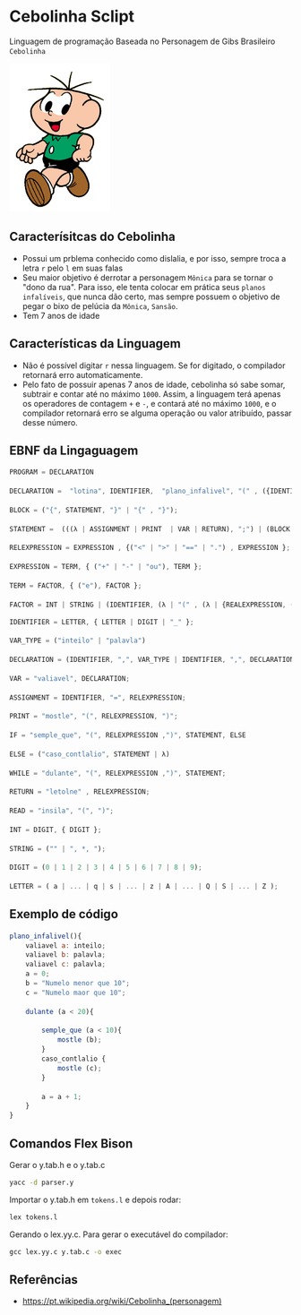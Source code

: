 # Cebolinha Sclipt

Linguagem de programação Baseada no Personagem de Gibs Brasileiro `Cebolinha`

![cebolinha](img/cebolinha.png)

## Caracterísitcas do Cebolinha

- Possui um prblema conhecido como dislalia, e por isso, sempre troca a letra `r` pelo `l` em suas falas
- Seu maior objetivo é derrotar a personagem `Mônica` para se tornar o "dono da rua". Para isso, ele tenta colocar em prática seus `planos infalíveis`, que nunca dão certo, mas sempre possuem o objetivo de pegar o bixo de pelúcia da `Mônica`, `Sansão`.
- Tem 7 anos de idade

## Características da Linguagem

- Não é possível digitar `r` nessa linguagem. Se for digitado, o compilador retornará erro automaticamente.
- Pelo fato de possuir apenas 7 anos de idade, cebolinha só sabe somar, subtrair e contar até no máximo `1000`. Assim, a linguagem terá apenas os operadores de contagem `+` e `-`, e contará até no máximo `1000`, e o compilador retornará erro se alguma operação ou valor atribuído, passar desse número.

## EBNF da Lingaguagem

```javaScript
PROGRAM = DECLARATION

DECLARATION =  "lotina", IDENTIFIER,  "plano_infalivel", "(" , ({IDENTIFIER, (":", VAR_TYPE, (",", λ) | ",") | }, λ), ")", (λ | "->", VAR_TYPE), BLOCK;

BLOCK = ("{", STATEMENT, "}" | "{" , "}");

STATEMENT =  (((λ | ASSIGNMENT | PRINT  | VAR | RETURN), ";") | (BLOCK | IF | WHILE));

RELEXPRESSION = EXPRESSION , {("<" | ">" | "==" | ".") , EXPRESSION };

EXPRESSION = TERM, { ("+" | "-" | "ou"), TERM };

TERM = FACTOR, { ("e"), FACTOR };

FACTOR = INT | STRING | (IDENTIFIER, (λ | "(" , (λ | {REALEXPRESSION, ("," | λ)}) , ")")) | (("+" | "-" | "!"), FACTOR) | ("(", RELEXPRESSION, ")") | READ;
```

```javaScript
IDENTIFIER = LETTER, { LETTER | DIGIT | "_" };

VAR_TYPE = ("inteilo" | "palavla")

DECLARATION = (IDENTIFIER, ",", VAR_TYPE | IDENTIFIER, ",", DECLARATION)

VAR = "valiavel", DECLARATION;

ASSIGNMENT = IDENTIFIER, "=", RELEXPRESSION;

PRINT = "mostle", "(", RELEXPRESSION, ")";

IF = "semple_que", "(", RELEXPRESSION ,")", STATEMENT, ELSE

ELSE = ("caso_contlalio", STATEMENT | λ)

WHILE = "dulante", "(", RELEXPRESSION ,")", STATEMENT;

RETURN = "letolne" , RELEXPRESSION;

READ = "insila", "(", ")";

INT = DIGIT, { DIGIT };

STRING = ("" | ", *, ");

DIGIT = (0 | 1 | 2 | 3 | 4 | 5 | 6 | 7 | 8 | 9);

LETTER = ( a | ... | q | s | ... | z | A | ... | Q | S | ... | Z );
```

## Exemplo de código

```javaScript
plano_infalivel(){
    valiavel a: inteilo;
    valiavel b: palavla;
    valiavel c: palavla;
    a = 0;
    b = "Numelo menor que 10";
    c = "Numelo maor que 10";

    dulante (a < 20){

        semple_que (a < 10){
            mostle (b);
        }
        caso_contlalio {
            mostle (c);
        }

        a = a + 1;
    }
}
```

## Comandos Flex Bison

Gerar o y.tab.h e o y.tab.c

```cmd
yacc -d parser.y
```

Importar o y.tab.h em `tokens.l` e depois rodar:

```cmd
lex tokens.l
```

Gerando o lex.yy.c. Para gerar o executável do compilador:

```cmd
gcc lex.yy.c y.tab.c -o exec
```

## Referências

- https://pt.wikipedia.org/wiki/Cebolinha_(personagem)
